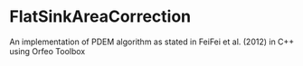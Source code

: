 # FlatSinkAreaCorrection
An implementation of PDEM algorithm as stated in FeiFei et al. (2012) in C++ using Orfeo Toolbox
